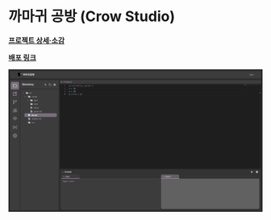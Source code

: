 # 까마귀 공방 (Crow Studio)

**[프로젝트 상세·소감](https://sable-exhaust-9f0.notion.site/Crow-Studio-1caad688a104461482a87a5241230e2c?pvs=74)**

**[배포 링크](https://crow-studio-fe.vercel.app/)**

![까마귀 공방 프로젝트 화면](./images-readme/crow-studio-project-page.png)
